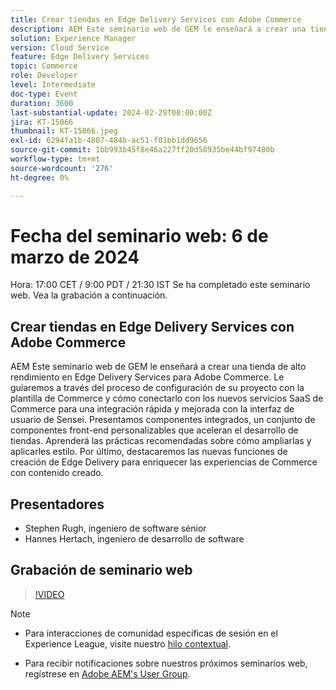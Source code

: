 ```yaml
---
title: Crear tiendas en Edge Delivery Services con Adobe Commerce
description: AEM Este seminario web de GEM le enseñará a crear una tienda de alto rendimiento en Edge Delivery Services para Adobe Commerce. Le guiaremos a través del proceso de configuración de su proyecto con la plantilla de Commerce y cómo conectarlo con los nuevos servicios SaaS de Commerce para una integración rápida y mejorada con la interfaz de usuario de Sensei. Presentamos componentes integrados, un conjunto de componentes front-end personalizables que aceleran el desarrollo de tiendas. Aprenderá las prácticas recomendadas sobre cómo ampliarlas y aplicarles estilo. Por último, destacaremos las nuevas funciones de creación de Edge Delivery para enriquecer las experiencias de Commerce con contenido creado.
solution: Experience Manager
version: Cloud Service
feature: Edge Delivery Services
topic: Commerce
role: Developer
level: Intermediate
doc-type: Event
duration: 3600
last-substantial-update: 2024-02-29T00:00:00Z
jira: KT-15066
thumbnail: KT-15066.jpeg
exl-id: 6294fa1b-4807-484b-ac51-f01bb1dd9656
source-git-commit: 1bb993b45f8e46a227ff20d58935be44bf97480b
workflow-type: tm+mt
source-wordcount: '276'
ht-degree: 0%

---
```


# Fecha del seminario web: 6 de marzo de 2024

Hora: 17:00 CET / 9:00 PDT / 21:30 IST
Se ha completado este seminario web. Vea la grabación a continuación.

## Crear tiendas en Edge Delivery Services con Adobe Commerce

AEM Este seminario web de GEM le enseñará a crear una tienda de alto rendimiento en Edge Delivery Services para Adobe Commerce. Le guiaremos a través del proceso de configuración de su proyecto con la plantilla de Commerce y cómo conectarlo con los nuevos servicios SaaS de Commerce para una integración rápida y mejorada con la interfaz de usuario de Sensei. Presentamos componentes integrados, un conjunto de componentes front-end personalizables que aceleran el desarrollo de tiendas. Aprenderá las prácticas recomendadas sobre cómo ampliarlas y aplicarles estilo. Por último, destacaremos las nuevas funciones de creación de Edge Delivery para enriquecer las experiencias de Commerce con contenido creado.

## Presentadores

* Stephen Rugh, ingeniero de software sénior
* Hannes Hertach, ingeniero de desarrollo de software

## Grabación de seminario web

>[!VIDEO](https://video.tv.adobe.com/v/3427729)

>[!NOTE]
> 
>* Para interacciones de comunidad específicas de sesión en el Experience League, visite nuestro [hilo contextual](https://adobe.ly/48m4dEm).
>
>* Para recibir notificaciones sobre nuestros próximos seminarios web, regístrese en [Adobe AEM&#39;s User Group](https://aem-augs.adobe.com/).
